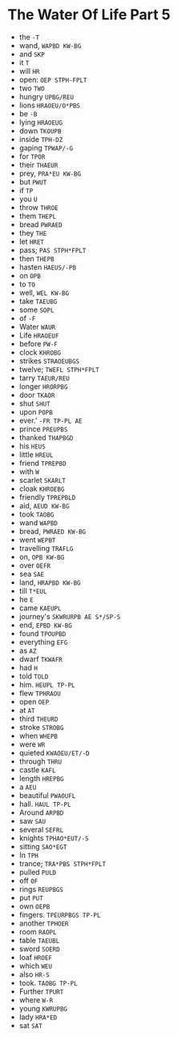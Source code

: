# The Water Of Life Part 5

* the `-T`
* wand, `WAPBD KW-BG`
* and `SKP`
* it `T`
* will `HR`
* open: `OEP STPH-FPLT`
* two `TWO`
* hungry `UPBG/REU`
* lions `HRAOEU/O*PBS`
* be `-B`
* lying `HRAOEUG`
* down `TKOUPB`
* inside `TPH-DZ`
* gaping `TPWAP/-G`
* for `TPOR`
* their `THAEUR`
* prey, `PRA*EU KW-BG`
* but `PWUT`
* if `TP`
* you `U`
* throw `THROE`
* them `THEPL`
* bread `PWRAED`
* they `THE`
* let `HRET`
* pass; `PAS STPH*FPLT`
* then `THEPB`
* hasten `HAEUS/-PB`
* on `OPB`
* to `TO`
* well, `WEL KW-BG`
* take `TAEUBG`
* some `SOPL`
* of `-F`
* Water `WAUR`
* Life `HRAOEUF`
* before `PW-F`
* clock `KHROBG`
* strikes `STRAOEUBGS`
* twelve; `TWEFL STPH*FPLT`
* tarry `TAEUR/REU`
* longer `HRORPBG`
* door `TKAOR`
* shut `SHUT`
* upon `POPB`
* ever.' `-FR TP-PL AE`
* prince `PREUPBS`
* thanked `THAPBGD`
* his `HEUS`
* little `HREUL`
* friend `TPREPBD`
* with `W`
* scarlet `SKARLT`
* cloak `KHROEBG`
* friendly `TPREPBLD`
* aid, `AEUD KW-BG`
* took `TAOBG`
* wand `WAPBD`
* bread, `PWRAED KW-BG`
* went `WEPBT`
* travelling `TRAFLG`
* on, `OPB KW-BG`
* over `OEFR`
* sea `SAE`
* land, `HRAPBD KW-BG`
* till `T*EUL`
* he `E`
* came `KAEUPL`
* journey's `SKWRURPB AE S*/SP-S`
* end, `EPBD KW-BG`
* found `TPOUPBD`
* everything `EFG`
* as `AZ`
* dwarf `TKWAFR`
* had `H`
* told `TOLD`
* him. `HEUPL TP-PL`
* flew `TPHRAOU`
* open `OEP`
* at `AT`
* third `THEURD`
* stroke `STROBG`
* when `WHEPB`
* were `WR`
* quieted `KWAOEU/ET/-D`
* through `THRU`
* castle `KAFL`
* length `HREPBG`
* a `AEU`
* beautiful `PWAOUFL`
* hall. `HAUL TP-PL`
* Around `ARPBD`
* saw `SAU`
* several `SEFRL`
* knights `TPHAO*EUT/-S`
* sitting `SAO*EGT`
* In `TPH`
* trance; `TRA*PBS STPH*FPLT`
* pulled `PULD`
* off `OF`
* rings `REUPBGS`
* put `PUT`
* own `OEPB`
* fingers. `TPEURPBGS TP-PL`
* another `TPHOER`
* room `RAOPL`
* table `TAEUBL`
* sword `SOERD`
* loaf `HROEF`
* which `WEU`
* also `HR-S`
* took. `TAOBG TP-PL`
* Further `TPURT`
* where `W-R`
* young `KWRUPBG`
* lady `HRA*ED`
* sat `SAT`
